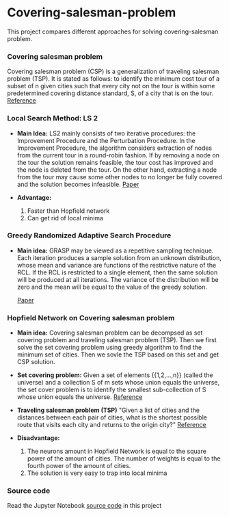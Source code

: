 # Covering-salesman-problem
This project compares different approaches for solving  covering-salesman problem.

### Covering salesman problem
Covering salesman problem (CSP) is a generalization of traveling salesman problem (TSP). It is stated as follows: to identify the minimum cost tour of a subset of n given cities such that every city not on the tour is within some predetermined covering distance standard, S, of a city that is on the tour. [Reference](https://www.jstor.org/stable/25768381?seq=1)

###  Local Search Method: LS 2
+ __Main Idea:__
    LS2 mainly consists of two iterative procedures: the Improvement Procedure and the Perturbation Procedure. In the Improvement Procedure, the algorithm considers extraction of nodes from the current tour in a round-robin fashion. 
    If by removing a node on the
    tour the solution remains feasible, the tour cost has improved and the node is deleted from the tour.
    On the other hand, extracting a node from the tour may cause some other nodes to no longer be
    fully covered and the solution becomes infeasible. 
    [Paper](https://terpconnect.umd.edu/~raghavan/preprints/GCSPrevv3.pdf)

+ __Advantage:__
    1. Faster than Hopfield network
    2. Can get rid of local minima


### Greedy Randomized Adaptive Search Procedure
+ __Main idea:__
    GRASP may be viewed as a repetitive sampling technique. Each iteration produces a sample solution from an unknown distribution, whose mean and variance are functions of the restrictive nature of the RCL.
    If the RCL is restricted to a single element, then the same solution will be produced at all iterations. The variance of the distribution will be zero and the mean will be equal to the value
    of the greedy solution.

    [Paper](http://www.optimization-online.org/DB_FILE/2001/09/371.pdf)

### Hopfield Network on Covering salesman problem
+ __Main idea:__
    Covering salesman problem can be decompsed as set covering problem and traveling salesman problem (TSP). Then we first solve the set covering problem using greedy algorithm to find the minimum set of cities. Then we sovle the TSP based on this set and get CSP solution.
+ __Set covering problem:__
    Given a set of elements {{1,2,...,n}} (called the universe) and a collection S of m sets whose union equals the universe, the set cover problem is to identify the smallest sub-collection of  S whose union equals the universe. [Reference](https://en.wikipedia.org/wiki/Set_cover_problem)

+ __Traveling salesman problem (TSP)__
    "Given a list of cities and the distances between each pair of cities, what is the shortest possible route that visits each city and returns to the origin city?" [Reference](https://en.wikipedia.org/wiki/Travelling_salesman_problem)

+ __Disadvantage:__
    1. The neurons amount in Hopfield Network is equal to the square power of the amount of cities. The number of weights is equal to the fourth power of the amount of cities.
    2. The solution is very easy to trap into local minima


### Source code
Read the Jupyter Notebook [source code](./Summary.ipynb) in this project


